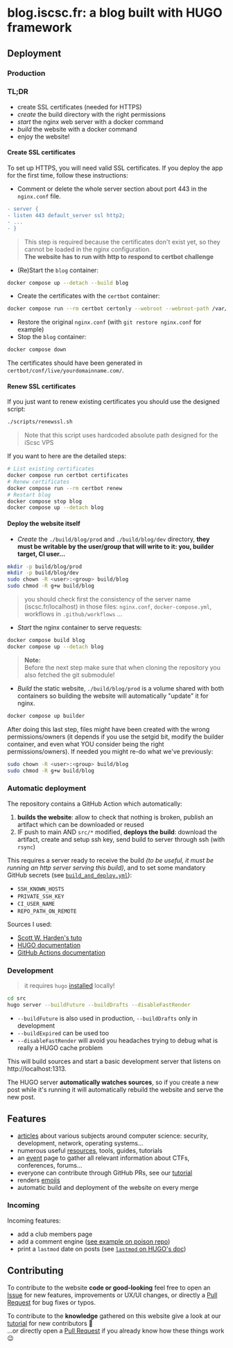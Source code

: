 # blog.iscsc.fr: a blog built with HUGO framework

## Deployment

### Production

### TL;DR
- create SSL certificates (needed for HTTPS)
- *create* the build directory with the right permissions
- *start* the nginx web server with a docker command
- *build* the website with a docker command
- enjoy the website!

#### Create SSL certificates

To set up HTTPS, you will need valid SSL certificates. If you deploy the app for the first time, follow these instructions:

- Comment or delete the whole server section about port 443 in the `nginx.conf` file.

```diff
- server {
- listen 443 default_server ssl http2;
- ...
- }
```

> This step is required because the certificates don't exist yet, so they cannot be loaded in the nginx configuration.  
> **The website has to run with http to respond to certbot challenge**

- (Re)Start the `blog` container:

```bash
docker compose up --detach --build blog
```

- Create the certificates with the `certbot` container:

```bash
docker compose run --rm certbot certonly --webroot --webroot-path /var/www/certbot/ -d yourdomainname.com
```

- Restore the original `nginx.conf` (with `git restore nginx.conf` for example)
- Stop the `blog` container:

```bash
docker compose down
```

The certificates should have been generated in `certbot/conf/live/yourdomainname.com/`.

#### Renew SSL certificates

If you just want to renew existing certificates you should use the designed script:
```bash
./scripts/renewssl.sh
```
> Note that this script uses hardcoded absolute path designed for the iScsc VPS

If you want to here are the detailed steps:
```bash
# List existing certificates
docker compose run certbot certificates
# Renew certificates
docker compose run --rm certbot renew
# Restart blog
docker compose stop blog
docker compose up --detach blog
```

#### Deploy the website itself

- *Create* the `./build/blog/prod` and `./build/blog/dev` directory, **they must be writable by the user/group that will write to it: you, builder target, CI user...**
```sh
mkdir -p build/blog/prod
mkdir -p build/blog/dev
sudo chown -R <user>:<group> build/blog
sudo chmod -R g+w build/blog
```

> you should check first the consistency of the server name (iscsc.fr/localhost) in those files: `nginx.conf`, `docker-compose.yml`, workflows in `.github/workflows` ...

- *Start* the nginx container to serve requests:
```sh
docker compose build blog
docker compose up --detach blog
```

> **Note:**  
> Before the next step make sure that when cloning the repository you also fetched the git submodule!

- *Build* the static website, `./build/blog/prod` is a volume shared with both containers so building the website will automatically "update" it for nginx.
```sh
docker compose up builder
```

After doing this last step, files might have been created with the wrong permissions/owners (it depends if you use the setgid bit, modify the builder container, and even what YOU consider being the right permissions/owners). If needed you might re-do what we've previously:
```sh
sudo chown -R <user>:<group> build/blog
sudo chmod -R g+w build/blog
```

### Automatic deployment
The repository contains a GitHub Action which automatically:
 1. **builds the website**: allow to check that nothing is broken, publish an artifact which can be downloaded or reused
 2. IF push to main AND `src/*` modified, **deploys the build**: download the artifact, create and setup ssh key, send build to server through ssh (with `rsync`)

This requires a server ready to receive the build *(to be useful, it must be running an http server serving this build)*, and to set some mandatory GitHub secrets (see [`build_and_deploy.yml`](https://github.com/iScsc/blog.iscsc.fr/blob/main/.github/workflows/build_and_deploy.yml)):
- `SSH_KNOWN_HOSTS`
- `PRIVATE_SSH_KEY`
- `CI_USER_NAME`
- `REPO_PATH_ON_REMOTE`

Sources I used:
- [Scott W. Harden's tuto](https://swharden.com/blog/2022-03-20-github-actions-hugo/)
- [HUGO documentation](https://gohugo.io/hosting-and-deployment/deployment-with-rsync/)
- [GitHub Actions documentation](https://docs.github.com/en/actions/learn-github-actions/contexts#steps-context)

### Development

> it requires `hugo` [installed](https://gohugo.io/installation/) locally!
```sh
cd src
hugo server --buildFuture --buildDrafts --disableFastRender
```
- `--buildFuture` is also used in production, `--buildDrafts` only in development  
- `--buildExpired` can be used too  
- `--disableFastRender` will avoid you headaches trying to debug what is really a HUGO cache problem

This will build sources and start a basic development server that listens on http://localhost:1313.

The HUGO server **automatically watches sources**, so if you create a new post while it's running it will automatically rebuild the website and serve the new post.

## Features

- [articles](https://iscsc.fr/posts) about various subjects around computer science: security, development, network, operating systems...
- numerous useful [resources](https://iscsc.fr/resources), tools, guides, tutorials
- an [event](https://iscsc.fr/events) page to gather all relevant information about CTFs, conferences, forums...
- everyone can contribute through GitHub PRs, see our [tutorial](https://iscsc.fr/posts/publish-your-own-post/)
- renders [emojis](https://gohugo.io/quick-reference/emojis/#smileys--emotion)
- automatic build and deployment of the website on every merge


### Incoming

Incoming features:
- add a club members page
- add a comment engine ([see example on poison repo](https://github.com/lukeorth/poison?tab=readme-ov-file#comments))
- print a `lastmod` date on posts (see [`lastmod` on HUGO's doc](https://gohugo.io/content-management/front-matter/#lastmod))

## Contributing

To contribute to the website **code or good-looking** feel free to open an [Issue](https://github.com/iScsc/blog.iscsc.fr/issues/new) for new features, improvements or UX/UI changes, or directly a [Pull Request](https://github.com/iScsc/blog.iscsc.fr/pulls) for bug fixes or typos.

To contribute to the **knowledge** gathered on this website give a look at our [tutorial](https://iscsc.fr/posts/publish-your-own-post/) for new contributors 🙂  
...or directly open a [Pull Request](https://github.com/iScsc/blog.iscsc.fr/pulls) if you already know how these things work 😉